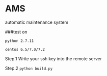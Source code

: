 # AMS
automatic maintenance system

###test on

```code
python 2.7.11

centos 6.5/7.0/7.2

```

Step.1 Write your ssh key into the remote server

Step.2 `python build.py`
